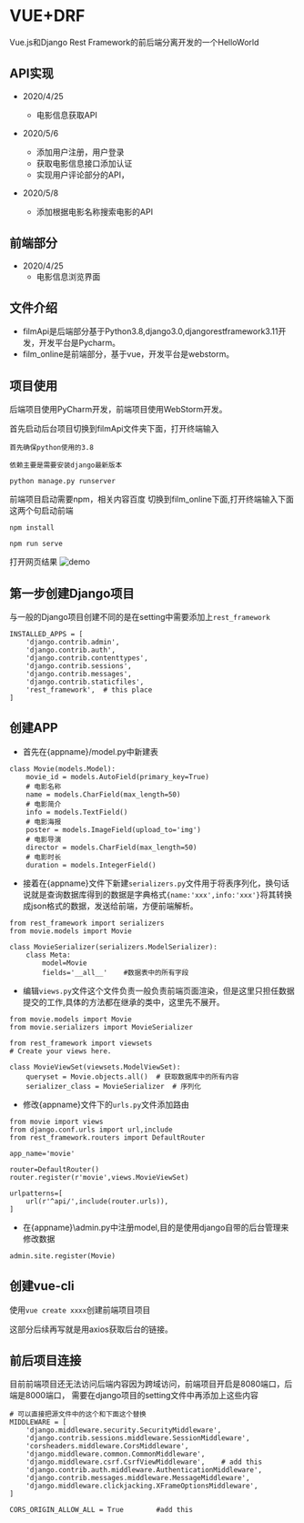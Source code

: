 # VUE+DRF
Vue.js和Django Rest Framework的前后端分离开发的一个HelloWorld


## API实现
+ 2020/4/25
  + 电影信息获取API

+ 2020/5/6
  + 添加用户注册，用户登录
  + 获取电影信息接口添加认证
  + 实现用户评论部分的API，

+ 2020/5/8
  + 添加根据电影名称搜索电影的API

## 前端部分
+ 2020/4/25
  + 电影信息浏览界面



## 文件介绍

+ filmApi是后端部分基于Python3.8,django3.0,djangorestframework3.11开发，开发平台是Pycharm。
+ film_online是前端部分，基于vue，开发平台是webstorm。

## 项目使用

后端项目使用PyCharm开发，前端项目使用WebStorm开发。

首先启动后台项目切换到filmApi文件夹下面，打开终端输入
```
首先确保python使用的3.8

依赖主要是需要安装django最新版本

python manage.py runserver
```

前端项目启动需要npm，相关内容百度
切换到film_online下面,打开终端输入下面这两个句启动前端
```
npm install

npm run serve
```

打开网页结果
![demo](https://user-images.githubusercontent.com/36192496/79883658-c9f32400-8426-11ea-8665-5c8d081312ee.jpg)


## 第一步创建Django项目
与一般的Django项目创建不同的是在setting中需要添加上`rest_framework`

```
INSTALLED_APPS = [
    'django.contrib.admin',
    'django.contrib.auth',
    'django.contrib.contenttypes',
    'django.contrib.sessions',
    'django.contrib.messages',
    'django.contrib.staticfiles',
    'rest_framework',  # this place
]
```

##  创建APP

+ 首先在{appname}/model.py中新建表

```
class Movie(models.Model):
    movie_id = models.AutoField(primary_key=True)
    # 电影名称
    name = models.CharField(max_length=50)
    # 电影简介
    info = models.TextField()
    # 电影海报
    poster = models.ImageField(upload_to='img')
    # 电影导演
    director = models.CharField(max_length=50)
    # 电影时长
    duration = models.IntegerField()
```
+ 接着在{appname}文件下新建`serializers.py`文件用于将表序列化，换句话说就是查询数据库得到的数据是字典格式`{name:'xxx',info:'xxx'}`将其转换成json格式的数据，发送给前端，方便前端解析。

```
from rest_framework import serializers
from movie.models import Movie

class MovieSerializer(serializers.ModelSerializer):
    class Meta:
        model=Movie
        fields='__all__'    #数据表中的所有字段
```

+ 编辑`views.py`文件这个文件负责一般负责前端页面渲染，但是这里只担任数据提交的工作,具体的方法都在继承的类中，这里先不展开。

```
from movie.models import Movie
from movie.serializers import MovieSerializer

from rest_framework import viewsets
# Create your views here.

class MovieViewSet(viewsets.ModelViewSet):
    queryset = Movie.objects.all()  # 获取数据库中的所有内容
    serializer_class = MovieSerializer  # 序列化
```

+ 修改{appname}文件下的`urls.py`文件添加路由

```
from movie import views
from django.conf.urls import url,include
from rest_framework.routers import DefaultRouter

app_name='movie'

router=DefaultRouter()
router.register(r'movie',views.MovieViewSet)

urlpatterns=[
    url(r'^api/',include(router.urls)),
]
```

+ 在{appname}\admin.py中注册model,目的是使用django自带的后台管理来修改数据
```
admin.site.register(Movie)
```

## 创建vue-cli

使用`vue create xxxx`创建前端项目项目

这部分后续再写就是用axios获取后台的链接。


## 前后项目连接

目前前端项目还无法访问后端内容因为跨域访问，前端项目开启是8080端口，后端是8000端口，
需要在django项目的setting文件中再添加上这些内容

```
# 可以直接把源文件中的这个和下面这个替换
MIDDLEWARE = [
    'django.middleware.security.SecurityMiddleware',
    'django.contrib.sessions.middleware.SessionMiddleware',
    'corsheaders.middleware.CorsMiddleware',
    'django.middleware.common.CommonMiddleware',
    'django.middleware.csrf.CsrfViewMiddleware',    # add this
    'django.contrib.auth.middleware.AuthenticationMiddleware',
    'django.contrib.messages.middleware.MessageMiddleware',
    'django.middleware.clickjacking.XFrameOptionsMiddleware',
]

CORS_ORIGIN_ALLOW_ALL = True        #add this

```
